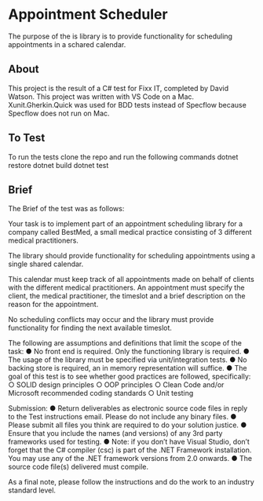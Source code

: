 # Appointment Scheduler

The purpose of the is library is to provide functionality for scheduling appointments in a schared calendar.

## About

This project is the result of a C# test for Fixx IT, completed by David Watson.
This project was written with VS Code on a Mac.
Xunit.Gherkin.Quick was used for BDD tests instead of Specflow because Specflow does not run on Mac.

## To Test

To run the tests clone the repo and run the following commands
dotnet restore
dotnet build
dotnet test

## Brief

The Brief of the test was as follows:

Your task is to implement part of an appointment scheduling library for a company called BestMed, a small medical practice consisting of 3 different medical practitioners.

The library should provide functionality for scheduling appointments using a single shared calendar.

This calendar must keep track of all appointments made on behalf of clients with the different medical practitioners. An appointment must specify the client, the medical practitioner, the timeslot and a brief description on the reason for the appointment.

No scheduling conflicts may occur and the library must provide functionality for finding the next available timeslot.

The following are assumptions and definitions that limit the scope of the task:
●	No front end is required. Only the functioning library is required.
●	The usage of the library must be specified via unit/integration tests.
●	No backing store is required, an in memory representation will suffice.
●	The goal of this test is to see whether good practices are followed, specifically:
○	SOLID design principles
○	OOP principles
○	Clean Code and/or Microsoft recommended coding standards
○	Unit testing

Submission:
●	Return deliverables as electronic source code files in reply to the Test instructions email. Please do not include any binary files.
●	Please submit all files you think are required to do your solution justice.
●	Ensure that you include the names (and versions) of any 3rd party frameworks used for testing.
●	Note: if you don’t have Visual Studio, don’t forget that the C# compiler (csc) is part of the .NET Framework installation. You may use any of the .NET framework versions from 2.0 onwards.
●	The source code file(s) delivered must compile.

As a final note, please follow the instructions and do the work to an industry standard level.
